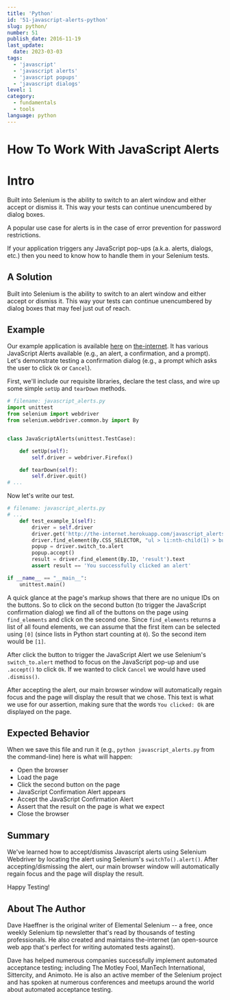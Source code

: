 ```yaml
---
title: 'Python'
id: '51-javascript-alerts-python'
slug: python/
number: 51
publish_date: 2016-11-19
last_update:
  date: 2023-03-03
tags:
  - 'javascript'
  - 'javascript alerts'
  - 'javascript popups'
  - 'javascript dialogs'
level: 1
category:
  - fundamentals
  - tools
language: python
---
```


# How To Work With JavaScript Alerts

# Intro

Built into Selenium is the ability to switch to an alert window and either accept or dismiss it. This way your tests can continue unencumbered by dialog boxes. 

A popular use case for alerts is in the case of error prevention for password restrictions.

If your application triggers any JavaScript pop-ups (a.k.a. alerts, dialogs, etc.) then you need to know how to handle them in your Selenium tests.

## A Solution

Built into Selenium is the ability to switch to an alert window and either accept or dismiss it. This way your tests can continue unencumbered by dialog boxes that may feel just out of reach.

## Example

Our example application is available [here](http://the-internet.herokuapp.com/javascript_alerts) on [the-internet](http://github.com/tourdedave/the-internet). It has various JavaScript Alerts available (e.g., an alert, a confirmation, and a prompt). Let's demonstrate testing a confirmation dialog (e.g., a prompt which asks the user to click `Ok` or `Cancel`).

First, we'll include our requisite libraries, declare the test class, and wire up some simple `setUp` and `tearDown` methods.

```python
# filename: javascript_alerts.py
import unittest
from selenium import webdriver
from selenium.webdriver.common.by import By


class JavaScriptAlerts(unittest.TestCase):

    def setUp(self):
        self.driver = webdriver.Firefox()

    def tearDown(self):
        self.driver.quit()
# ...
```

Now let's write our test.

```python
# filename: javascript_alerts.py
# ...
    def test_example_1(self):
        driver = self.driver
        driver.get('http://the-internet.herokuapp.com/javascript_alerts')
        driver.find_element(By.CSS_SELECTOR, "ul > li:nth-child(1) > button").click()
        popup = driver.switch_to.alert
        popup.accept()
        result = driver.find_element(By.ID, 'result').text
        assert result == 'You successfully clicked an alert'

if __name__ == "__main__":
    unittest.main()
```

A quick glance at the page's markup shows that there are no unique IDs on the buttons. So to click on the second button (to trigger the JavaScript confirmation dialog) we find all of the buttons on the page using `find_elements` and click on the second one. Since `find_elements` returns a list of all found elements, we can assume that the first item can be selected using `[0]` (since lists in Python start counting at `0`). So the second item would be `[1]`.

After click the button to trigger the JavaScript Alert we use Selenium's `switch_to.alert` method to focus on the JavaScript pop-up and use `.accept()` to click `Ok`. If we wanted to click `Cancel` we would have used `.dismiss()`.

After accepting the alert, our main browser window will automatically regain focus and the page will display the result that we chose. This text is what we use for our assertion, making sure that the words `You clicked: Ok` are displayed on the page.

## Expected Behavior

When we save this file and run it (e.g., `python javascript_alerts.py` from the command-line) here is what will happen:

+ Open the browser
+ Load the page
+ Click the second button on the page
+ JavaScript Confirmation Alert appears
+ Accept the JavaScript Confirmation Alert
+ Assert that the result on the page is what we expect
+ Close the browser

## Summary

We've learned how to accept/dismiss Javascript alerts using Selenium Webdriver by locating the alert using Selenium's `switchTo().alert()`. After accepting/dismissing the alert, our main browser window will automatically regain focus and the page will display the result. 

Happy Testing!

## About The Author

Dave Haeffner is the original writer of Elemental Selenium -- a free, once weekly Selenium tip newsletter that's read by thousands of testing professionals. He also created and maintains the-internet (an open-source web app that's perfect for writing automated tests against).

Dave has helped numerous companies successfully implement automated acceptance testing; including The Motley Fool, ManTech International, Sittercity, and Animoto. He is also an active member of the Selenium project and has spoken at numerous conferences and meetups around the world about automated acceptance testing.

